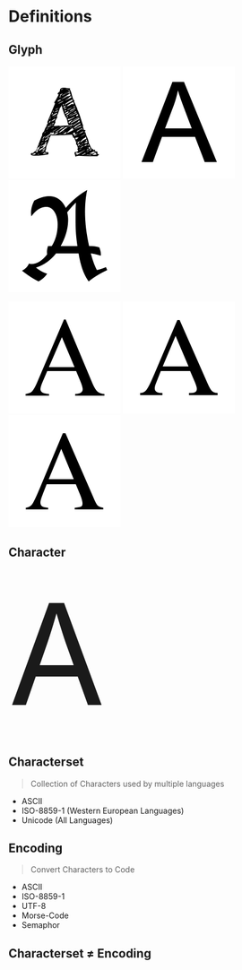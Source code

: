 # Definitions



## Glyph

![A](../base/img/A01.png)<!-- .element: class="fragment" data-fragment-index="1"-->
![A](../base/img/A02.png)<!-- .element: class="fragment" data-fragment-index="2"-->
![A](../base/img/A03.png)<!-- .element: class="fragment" data-fragment-index="3"-->

![A](../base/img/A04-times_new_roman.png)<!-- .element: class="fragment" data-fragment-index="4"-->
![A](../base/img/A05-times-ps.png)<!-- .element: class="fragment" data-fragment-index="5"-->
![A](../base/img/A06-times-tt.png)<!-- .element: class="fragment" data-fragment-index="6"-->



## Character

<span style="font-size:250px">A</span>



## Characterset

> Collection of Characters used by multiple languages

* ASCII<!-- .element: class="fragment"-->
* ISO-8859-1 (Western European Languages)<!-- .element: class="fragment"-->
* Unicode (All Languages)<!-- .element: class="fragment"-->



## Encoding

> Convert Characters to Code

* ASCII<!-- .element: class="fragment"-->
* ISO-8859-1<!-- .element: class="fragment"-->
* UTF-8<!-- .element: class="fragment"-->
* Morse-Code<!-- .element: class="fragment"-->
* Semaphor<!-- .element: class="fragment"-->



## Characterset ≠ Encoding
